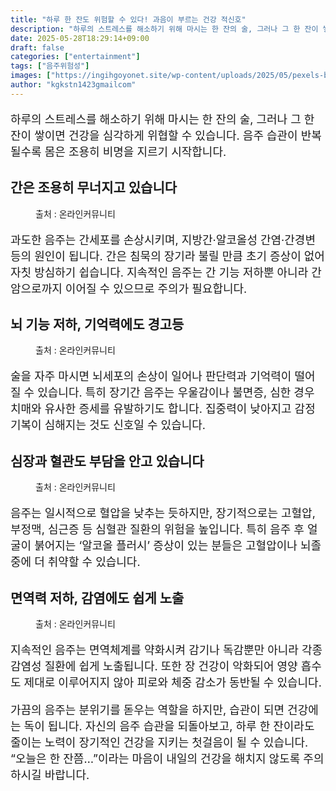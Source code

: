 ```yaml
---
title: "하루 한 잔도 위험할 수 있다! 과음이 부르는 건강 적신호"
description: "하루의 스트레스를 해소하기 위해 마시는 한 잔의 술, 그러나 그 한 잔이 쌓이면 건강을 심각하게 위협할 수 있습니다. 음주 습관이 반복될수록 몸은 조용히 비명을 지르기 시작합니다."
date: 2025-05-28T18:29:14+09:00
draft: false
categories: ["entertainment"]
tags: ["음주위험성"]
images: ["https://ingihgoyonet.site/wp-content/uploads/2025/05/pexels-bohlemedia-1089930-683x1024.jpg", "https://ingihgoyonet.site/wp-content/uploads/2025/05/pexels-cottonbro-3171736-684x1024.jpg", "https://ingihgoyonet.site/wp-content/uploads/2025/05/pexels-thirdman-7659573-1024x683.jpg", "https://ingihgoyonet.site/wp-content/uploads/2025/05/pexels-polina-tankilevitch-3873188-1024x683.jpg"]
author: "kgkstn1423gmailcom"
---
```


<p style="font-size:18px">하루의 스트레스를 해소하기 위해 마시는 한 잔의 술, 그러나 그 한 잔이 쌓이면 건강을 심각하게 위협할 수 있습니다. 음주 습관이 반복될수록 몸은 조용히 비명을 지르기 시작합니다.</p> <h2 >간은 조용히 무너지고 있습니다</h2> <figure ><img src="https://ingihgoyonet.site/wp-content/uploads/2025/05/pexels-bohlemedia-1089930-683x1024.jpg" alt="" style="aspect-ratio:16/9;object-fit:cover"/><figcaption >출처 : 온라인커뮤니티</figcaption></figure> <p style="font-size:18px">과도한 음주는 간세포를 손상시키며, 지방간·알코올성 간염·간경변 등의 원인이 됩니다. 간은 침묵의 장기라 불릴 만큼 초기 증상이 없어 자칫 방심하기 쉽습니다. 지속적인 음주는 간 기능 저하뿐 아니라 간암으로까지 이어질 수 있으므로 주의가 필요합니다.</p> <h2 >뇌 기능 저하, 기억력에도 경고등</h2> <figure ><img src="https://ingihgoyonet.site/wp-content/uploads/2025/05/pexels-cottonbro-3171736-684x1024.jpg" alt="" style="aspect-ratio:16/9;object-fit:cover"/><figcaption >출처 : 온라인커뮤니티</figcaption></figure> <p style="font-size:18px">술을 자주 마시면 뇌세포의 손상이 일어나 판단력과 기억력이 떨어질 수 있습니다. 특히 장기간 음주는 우울감이나 불면증, 심한 경우 치매와 유사한 증세를 유발하기도 합니다. 집중력이 낮아지고 감정 기복이 심해지는 것도 신호일 수 있습니다.</p> <h2 >심장과 혈관도 부담을 안고 있습니다</h2> <figure ><img src="https://ingihgoyonet.site/wp-content/uploads/2025/05/pexels-thirdman-7659573-1024x683.jpg" alt="" style="aspect-ratio:16/9;object-fit:cover"/><figcaption >출처 : 온라인커뮤니티</figcaption></figure> <p style="font-size:18px">음주는 일시적으로 혈압을 낮추는 듯하지만, 장기적으로는 고혈압, 부정맥, 심근증 등 심혈관 질환의 위험을 높입니다. 특히 음주 후 얼굴이 붉어지는 ‘알코올 플러시’ 증상이 있는 분들은 고혈압이나 뇌졸중에 더 취약할 수 있습니다.</p> <h2 >면역력 저하, 감염에도 쉽게 노출</h2> <figure ><img src="https://ingihgoyonet.site/wp-content/uploads/2025/05/pexels-polina-tankilevitch-3873188-1024x683.jpg" alt="" style="aspect-ratio:16/9;object-fit:cover"/><figcaption >출처 : 온라인커뮤니티</figcaption></figure> <p style="font-size:18px">지속적인 음주는 면역체계를 약화시켜 감기나 독감뿐만 아니라 각종 감염성 질환에 쉽게 노출됩니다. 또한 장 건강이 악화되어 영양 흡수도 제대로 이루어지지 않아 피로와 체중 감소가 동반될 수 있습니다.</p> <p style="font-size:18px">가끔의 음주는 분위기를 돋우는 역할을 하지만, 습관이 되면 건강에는 독이 됩니다. 자신의 음주 습관을 되돌아보고, 하루 한 잔이라도 줄이는 노력이 장기적인 건강을 지키는 첫걸음이 될 수 있습니다. “오늘은 한 잔쯤…”이라는 마음이 내일의 건강을 해치지 않도록 주의하시길 바랍니다.</p>